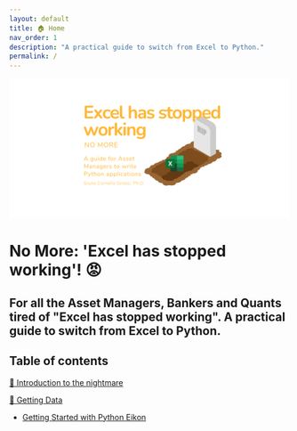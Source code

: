 ```yaml
---
layout: default
title: 🏠 Home
nav_order: 1
description: "A practical guide to switch from Excel to Python."
permalink: /
---
```


<img src="images/Github_Cover_transparent.png">

# No More: 'Excel has stopped working'! 😡
## For all the Asset Managers, Bankers and Quants tired of "Excel has stopped working". A practical guide to switch from Excel to Python.

## Table of contents

<a href="https://gcgrossi.github.io/NoMore_Excel_has_stopped_working/Introduction/">👹 Introduction to the nightmare</a>

<a href="https://gcgrossi.github.io/NoMore_Excel_has_stopped_working/Geeting_Data/">🎏 Getting Data</a>
 
 - <a href="https://gcgrossi.github.io/NoMore_Excel_has_stopped_working/Eikonapi_getting_started/">Getting Started with Python Eikon</a>

